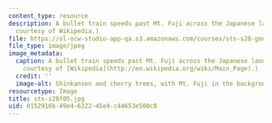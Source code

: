 ```yaml
---
content_type: resource
description: A bullet train speeds past Mt. Fuji across the Japanese landscape.(Image
  courtesy of Wikipedia.)
file: https://ol-ocw-studio-app-qa.s3.amazonaws.com/courses/sts-s28-godzilla-and-the-bullet-train-technology-and-culture-in-modern-japan-fall-2005/0152916b49e4632245e4c44653e500c8_sts-s28f05.jpg
file_type: image/jpeg
image_metadata:
  caption: A bullet train speeds past Mt. Fuji across the Japanese landscape. (Image
    courtesy of [Wikipedia](http://en.wikipedia.org/wiki/Main_Page).)
  credit: ''
  image-alt: Shinkansen and cherry trees, with Mt. Fuji in the background.
resourcetype: Image
title: sts-s28f05.jpg
uid: 0152916b-49e4-6322-45e4-c44653e500c8
---
```

